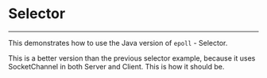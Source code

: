 # Selector
---

This demonstrates how to use the Java version of `epoll` - Selector.

This is a better version than the previous selector example, because it uses SocketChannel 
in both Server and Client. This is how it should be.

